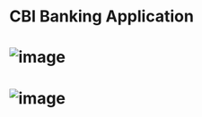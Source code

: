 # CBI Banking Application

# ![image](https://github.com/user-attachments/assets/e0cab57a-df52-4b0d-873a-313ea348cfc0)




# ![image](https://github.com/user-attachments/assets/680854f5-4ab5-4009-9f9c-1aea5d49fda1)
